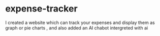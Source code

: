 # expense-tracker
I created a website  which can track your expenses and display them as graph or pie charts , and also  added an AI chabot intergreted with ai 
